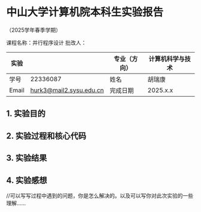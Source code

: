 # 中山大学计算机院本科生实验报告
（2025学年春季学期）

课程名称：并行程序设计
批改人：

|实验| |专业（方向）|计算机科学与技术 |
|---|---|---|---|
|学号|22336087 |姓名|胡瑞康 |
|Email|hurk3@mail2.sysu.edu.cn |完成日期|2025.x.x |

## 1. 实验目的

## 2. 实验过程和核心代码

## 3. 实验结果

## 4. 实验感想
//可以写写过程中遇到的问题，你是怎么解决的。以及可以写你对此次实验的一些理解……